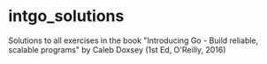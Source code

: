 # intgo_solutions
Solutions to all exercises in the book "Introducing Go - Build reliable, scalable programs" by Caleb Doxsey (1st Ed, O'Reilly, 2016)
